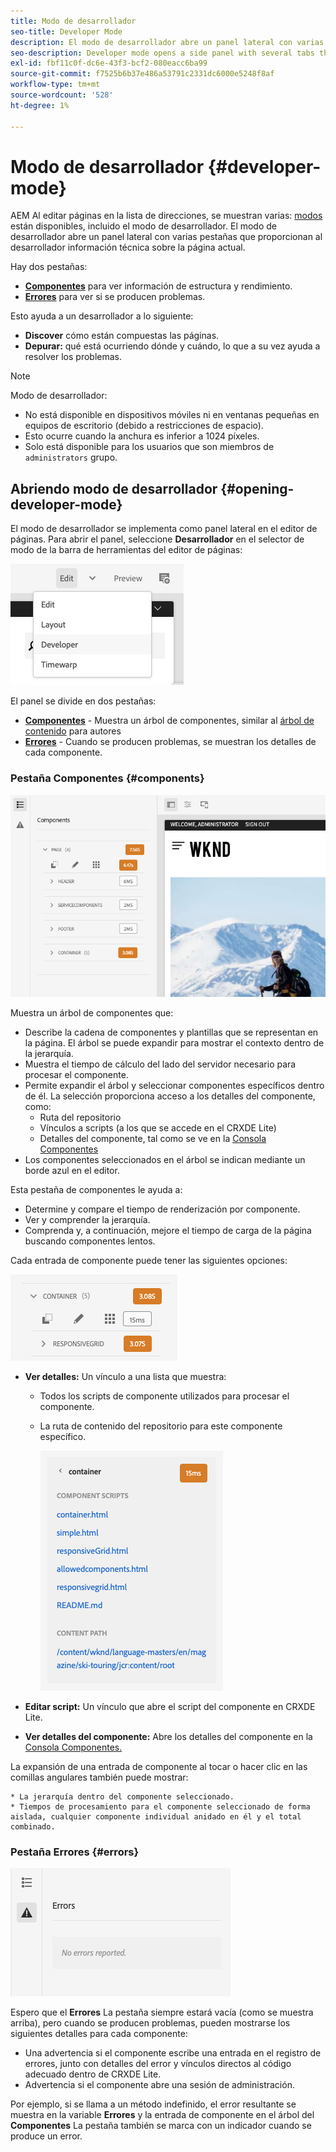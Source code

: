 ```yaml
---
title: Modo de desarrollador
seo-title: Developer Mode
description: El modo de desarrollador abre un panel lateral con varias pestañas que proporcionan al desarrollador información sobre la página actual
seo-description: Developer mode opens a side panel with several tabs that provide a developer with information about the current page
exl-id: fbf11c0f-dc6e-43f3-bcf2-080eacc6ba99
source-git-commit: f7525b6b37e486a53791c2331dc6000e5248f8af
workflow-type: tm+mt
source-wordcount: '528'
ht-degree: 1%

---
```


# Modo de desarrollador {#developer-mode}

AEM Al editar páginas en la lista de direcciones, se muestran varias: [modos](/help/sites-cloud/authoring/fundamentals/environment-tools.md#page-modes) están disponibles, incluido el modo de desarrollador. El modo de desarrollador abre un panel lateral con varias pestañas que proporcionan al desarrollador información técnica sobre la página actual.

Hay dos pestañas:

* **[Componentes](#components)** para ver información de estructura y rendimiento.
* **[Errores](#errors)** para ver si se producen problemas.

Esto ayuda a un desarrollador a lo siguiente:

* **Discover** cómo están compuestas las páginas.
* **Depurar:** qué está ocurriendo dónde y cuándo, lo que a su vez ayuda a resolver los problemas.

>[!NOTE]
>
>Modo de desarrollador:
>
>* No está disponible en dispositivos móviles ni en ventanas pequeñas en equipos de escritorio (debido a restricciones de espacio).
>  * Esto ocurre cuando la anchura es inferior a 1024 píxeles.
>* Solo está disponible para los usuarios que son miembros de `administrators` grupo.

## Abriendo modo de desarrollador {#opening-developer-mode}

El modo de desarrollador se implementa como panel lateral en el editor de páginas. Para abrir el panel, seleccione **Desarrollador** en el selector de modo de la barra de herramientas del editor de páginas:

![Abriendo modo de desarrollador](assets/developer-mode.png)

El panel se divide en dos pestañas:

* **[Componentes](#components)** - Muestra un árbol de componentes, similar al [árbol de contenido](/help/sites-cloud/authoring/fundamentals/environment-tools.md#content-tree) para autores
* **[Errores](#errors)** - Cuando se producen problemas, se muestran los detalles de cada componente.

### Pestaña Componentes {#components}

![Pestaña Componentes](assets/developer-mode-components-tab.png)

Muestra un árbol de componentes que:

* Describe la cadena de componentes y plantillas que se representan en la página. El árbol se puede expandir para mostrar el contexto dentro de la jerarquía.
* Muestra el tiempo de cálculo del lado del servidor necesario para procesar el componente.
* Permite expandir el árbol y seleccionar componentes específicos dentro de él. La selección proporciona acceso a los detalles del componente, como:
   * Ruta del repositorio
   * Vínculos a scripts (a los que se accede en el CRXDE Lite)
   * Detalles del componente, tal como se ve en la [Consola Componentes](/help/sites-cloud/authoring/features/components-console.md)
* Los componentes seleccionados en el árbol se indican mediante un borde azul en el editor.

Esta pestaña de componentes le ayuda a:

* Determine y compare el tiempo de renderización por componente.
* Ver y comprender la jerarquía.
* Comprenda y, a continuación, mejore el tiempo de carga de la página buscando componentes lentos.

Cada entrada de componente puede tener las siguientes opciones:

![Ejemplo de componente de modo de desarrollador](assets/developer-mode-component-example.png)

* **Ver detalles:** Un vínculo a una lista que muestra:
   * Todos los scripts de componente utilizados para procesar el componente.
   * La ruta de contenido del repositorio para este componente específico.

     ![Ver detalles](assets/developer-mode-view-details.png)

* **Editar script:** Un vínculo que abre el script del componente en CRXDE Lite.

* **Ver detalles del componente:** Abre los detalles del componente en la [Consola Componentes.](/help/sites-cloud/authoring/features/components-console.md)

La expansión de una entrada de componente al tocar o hacer clic en las comillas angulares también puede mostrar:

    * La jerarquía dentro del componente seleccionado.
    * Tiempos de procesamiento para el componente seleccionado de forma aislada, cualquier componente individual anidado en él y el total combinado.

### Pestaña Errores {#errors}

![La pestaña de errores](assets/developer-mode-errors-tab.png)

Espero que el **Errores** La pestaña siempre estará vacía (como se muestra arriba), pero cuando se producen problemas, pueden mostrarse los siguientes detalles para cada componente:

* Una advertencia si el componente escribe una entrada en el registro de errores, junto con detalles del error y vínculos directos al código adecuado dentro de CRXDE Lite.
* Advertencia si el componente abre una sesión de administración.

Por ejemplo, si se llama a un método indefinido, el error resultante se muestra en la variable **Errores** y la entrada de componente en el árbol del **Componentes** La pestaña también se marca con un indicador cuando se produce un error.
